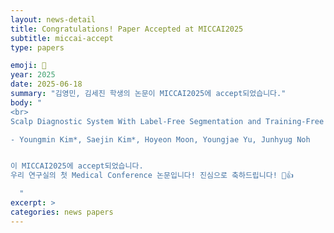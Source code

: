 ```yaml
---
layout: news-detail
title: Congratulations! Paper Accepted at MICCAI2025
subtitle: miccai-accept
type: papers

emoji: 🎉
year: 2025
date: 2025-06-18
summary: "김영민, 김세진 학생의 논문이 MICCAI2025에 accept되었습니다."
body: "
<br>
Scalp Diagnostic System With Label-Free Segmentation and Training-Free Image Translation

- Youngmin Kim*, Saejin Kim*, Hoyeon Moon, Youngjae Yu, Junhyug Noh


이 MICCAI2025에 accept되었습니다.
우리 연구실의 첫 Medical Conference 논문입니다! 진심으로 축하드립니다! 🥳👍

  "
excerpt: >
categories: news papers
---
```


